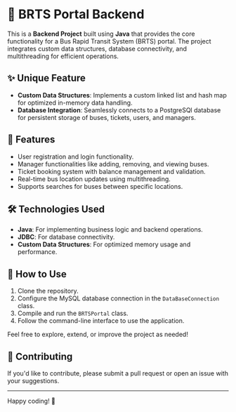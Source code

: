 # 🚌 BRTS Portal Backend

This is a **Backend Project** built using **Java** that provides the core functionality for a Bus Rapid Transit System (BRTS) portal. The project integrates custom data structures, database connectivity, and multithreading for efficient operations.

## ✨ Unique Feature

- **Custom Data Structures**: Implements a custom linked list and hash map for optimized in-memory data handling.
- **Database Integration**: Seamlessly connects to a PostgreSQl database for persistent storage of buses, tickets, users, and managers.

## 🚀 Features

- User registration and login functionality.
- Manager functionalities like adding, removing, and viewing buses.
- Ticket booking system with balance management and validation.
- Real-time bus location updates using multithreading.
- Supports searches for buses between specific locations.

## 🛠️ Technologies Used

- **Java**: For implementing business logic and backend operations.
- **JDBC**: For database connectivity.
- **Custom Data Structures**: For optimized memory usage and performance.

## 📖 How to Use

1. Clone the repository.
2. Configure the MySQL database connection in the `DataBaseConnection` class.
3. Compile and run the `BRTSPortal` class.
4. Follow the command-line interface to use the application.

Feel free to explore, extend, or improve the project as needed!

## 🤝 Contributing

If you'd like to contribute, please submit a pull request or open an issue with your suggestions.

---

Happy coding! 🚀
